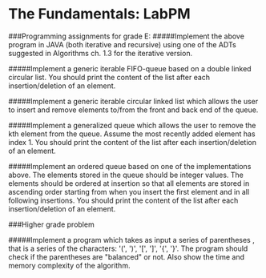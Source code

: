 # The Fundamentals: LabPM
###Programming assignments for grade E:
#####Implement the above program in JAVA (both iterative and recursive) using one of the ADTs suggested in Algorithms ch. 1.3 for the iterative version.

#####Implement a generic iterable FIFO-queue based on a double linked circular list. You should print the content of the list after each insertion/deletion of an element.

#####Implement a generic iterable circular linked list which allows the user to insert and remove elements to/from the front and back end of the queue.

#####Implement a generalized queue which allows the user to remove the kth element from the queue. Assume the most recently added element has index 1. You should print the content of the list after each insertion/deletion of an element.

#####Implement an ordered queue based on one of the implementations above. The elements stored in the queue should be integer values. The elements should be ordered at insertion so that all elements are stored in ascending order starting from when you insert the first element and in all following insertions. You should print the content of the list after each insertion/deletion of an element.

###Higher grade problem

#####Implement a program which takes as input a series of parentheses , that is a series of the characters: '(', ')', '[', ']', '{', '}'. The program should check if the parentheses are "balanced" or not. Also show the time and memory complexity of the algorithm.